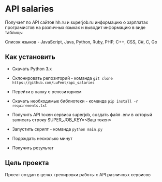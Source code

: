 # API salaries

Получает по API сайтов hh.ru и superjob.ru информацию о зарплатах програмистов на различных языках и выводит информацию в виде таблицы

Список языков - JavaScript, Java, Python, Ruby, PHP, C++, CSS, C#, C, Go

## Как установить
- Скачать Python 3.x

- Склонировать репозиторий - команда ```git clone https://github.com/LuFent/api_salaries ```

- Перейти в папку с репозиторием

- Скачать необходимые библиотеки - команда ``` pip install -r requirements.txt ```

- Получить API токен сервиса superjob, создать файл .env в который записать строку SUPER_JOB_KEY=<Ваш токен>

- Запустить скрипт - команда ``` python main.py ```

- Подождать несколько минут

- Получить результат

## Цель проекта

Проект создан в целях тренировки работы с API различных сервисов
